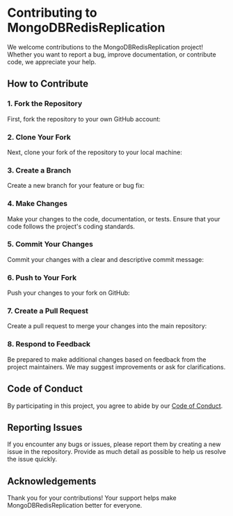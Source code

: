# Contributing to MongoDBRedisReplication

We welcome contributions to the MongoDBRedisReplication project! Whether you want to report a bug, improve documentation, or contribute code, we appreciate your help.

## How to Contribute

### 1. Fork the Repository

First, fork the repository to your own GitHub account:


### 2. Clone Your Fork

Next, clone your fork of the repository to your local machine:


### 3. Create a Branch

Create a new branch for your feature or bug fix:


### 4. Make Changes

Make your changes to the code, documentation, or tests. Ensure that your code follows the project's coding standards.

### 5. Commit Your Changes

Commit your changes with a clear and descriptive commit message:


### 6. Push to Your Fork

Push your changes to your fork on GitHub:


### 7. Create a Pull Request

Create a pull request to merge your changes into the main repository:


### 8. Respond to Feedback

Be prepared to make additional changes based on feedback from the project maintainers. We may suggest improvements or ask for clarifications.

## Code of Conduct

By participating in this project, you agree to abide by our [Code of Conduct](CODE_OF_CONDUCT.md).

## Reporting Issues

If you encounter any bugs or issues, please report them by creating a new issue in the repository. Provide as much detail as possible to help us resolve the issue quickly.

## Acknowledgements

Thank you for your contributions! Your support helps make MongoDBRedisReplication better for everyone.
